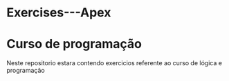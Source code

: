# Exercises---Apex
# Curso de programação
Neste repositorio estara contendo exercicios referente ao curso de lógica e programação